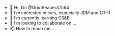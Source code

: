 - 👋 Hi, I’m @GrimReaper37564
- 👀 I’m interested in cars, especially JDM and GT-R
- 🌱 I’m currently learning CS&E
- 💞️ I’m looking to collaborate on ...
- 📫 How to reach me ...

<!---
GrimReaper37564/GrimReaper37564 is a ✨ special ✨ repository because its `README.md` (this file) appears on your GitHub profile.
You can click the Preview link to take a look at your changes.
--->
